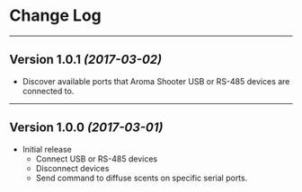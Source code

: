 Change Log
===
---
Version 1.0.1 *(2017-03-02)*
---
* Discover available ports that Aroma Shooter USB or RS-485 devices are connected to.

---
Version 1.0.0  *(2017-03-01)*
---
* Initial release
  * Connect USB or RS-485 devices
  * Disconnect devices
  * Send command to diffuse scents on specific serial ports.
